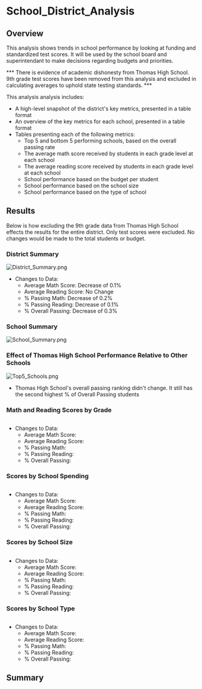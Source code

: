 # School_District_Analysis

## Overview
This analysis shows trends in school performance by looking at funding and standardized test scores. It will be used by the school board and superintendant to make decisions regarding budgets and priorities.

*** There is evidence of academic dishonesty from Thomas High School. 9th grade test scores have been removed from this analysis and excluded in calculating averages to uphold state testing standards. ***

This analysis analysis includes: 

- A high-level snapshot of the district's key metrics, presented in a table format
- An overview of the key metrics for each school, presented in a table format
- Tables presenting each of the following metrics:
  - Top 5 and bottom 5 performing schools, based on the overall passing rate
  - The average math score received by students in each grade level at each school
  - The average reading score received by students in each grade level at each school
  - School performance based on the budget per student
  - School performance based on the school size 
  - School performance based on the type of school

## Results
Below is how excluding the 9th grade data from Thomas High School effects the results for the entire district. Only test scores were excluded. No changes would be made to the total students or budget. 


### District Summary

![District_Summary.png](https://github.com/Brandonkish1/School_District_Analysis/blob/main/Resources/District_Summary.png)

- Changes to Data:
  - Average Math Score: Decrease of 0.1%
  - Average Reading Score: No Change
  - % Passing Math: Decrease of 0.2%
  - % Passing Reading: Decrease of 0.1%
  - % Overall Passing: Decrease of 0.3%

### School Summary

![School_Summary.png](https://github.com/Brandonkish1/School_District_Analysis/blob/main/Resources/School_Summary.png)

### Effect of Thomas High School Performance Relative to Other Schools

![Top5_Schools.png](https://github.com/Brandonkish1/School_District_Analysis/blob/main/Resources/Top5_Schools.png)

- Thomas High School's overall passing ranking didn't change. It still has the second highest % of Overall Passing students


### Math and Reading Scores by Grade

![]()

- Changes to Data:
  - Average Math Score:
  - Average Reading Score:
  - % Passing Math:
  - % Passing Reading:
  - % Overall Passing:

### Scores by School Spending

![]()

- Changes to Data:
  - Average Math Score:
  - Average Reading Score:
  - % Passing Math:
  - % Passing Reading:
  - % Overall Passing:

### Scores by School Size

![]()

- Changes to Data:
  - Average Math Score:
  - Average Reading Score:
  - % Passing Math:
  - % Passing Reading:
  - % Overall Passing:

### Scores by School Type

![]()

- Changes to Data:
  - Average Math Score:
  - Average Reading Score:
  - % Passing Math:
  - % Passing Reading:
  - % Overall Passing:

## Summary

